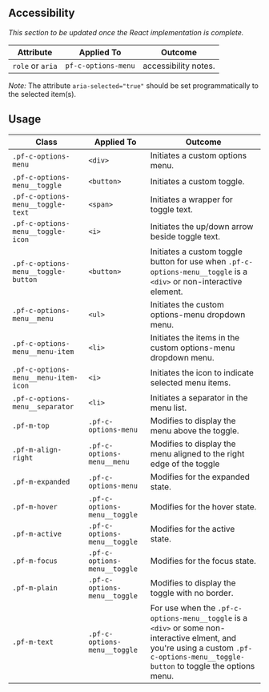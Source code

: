 ## Accessibility

*This section to be updated once the React implementation is complete.*

| Attribute | Applied To | Outcome |
| -- | -- | -- |
| `role` or `aria` | `pf-c-options-menu` |  accessibility notes. |
*Note:* The attribute `aria-selected="true"` should be set programmatically to the selected item(s).


## Usage

<div class="table-wrapper">

| Class | Applied To | Outcome |
| -- | -- | -- |
| `.pf-c-options-menu` | `<div>` |  Initiates a custom options menu. |
| `.pf-c-options-menu__toggle` | `<button>` |  Initiates a custom toggle. |
| `.pf-c-options-menu__toggle-text` | `<span>` | Initiates a wrapper for toggle text.
| `.pf-c-options-menu__toggle-icon` | `<i>` | Initiates the up/down arrow beside toggle text. |
| `.pf-c-options-menu__toggle-button` | `<button>` | Initiates a custom toggle button for use when `.pf-c-options-menu__toggle` is a `<div>` or non-interactive element. |
| `.pf-c-options-menu__menu` | `<ul>` |  Initiates the custom options-menu dropdown menu. |
| `.pf-c-options-menu__menu-item` | `<li>` |  Initiates the items in the custom options-menu dropdown menu. |
| `.pf-c-options-menu__menu-item-icon` | `<i>` |  Initiates the icon to indicate selected menu items. |
| `.pf-c-options-menu__separator` | `<li>` | Initiates a separator in the menu list. |
| `.pf-m-top` | `.pf-c-options-menu` | Modifies to display the menu above the toggle. |
| `.pf-m-align-right` | `.pf-c-options-menu__menu` | Modifies to display the menu aligned to the right edge of the toggle |
| `.pf-m-expanded` | `.pf-c-options-menu` |  Modifies for the expanded state. |
| `.pf-m-hover` | `.pf-c-options-menu__toggle` | Modifies for the hover state. |
| `.pf-m-active` | `.pf-c-options-menu__toggle` | Modifies for the active state. |
| `.pf-m-focus` | `.pf-c-options-menu__toggle` | Modifies for the focus state. |
| `.pf-m-plain` | `.pf-c-options-menu__toggle` |  Modifies to display the toggle with no border. |
| `.pf-m-text` | `.pf-c-options-menu__toggle` |  For use when the `.pf-c-options-menu__toggle` is a `<div>` or some non-interactive elment, and you're using a custom `.pf-c-options-menu__toggle-button` to toggle the options menu. |

</div>